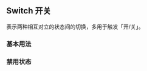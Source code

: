 <style>
  .demo-box.demo-switch {
    .el-switch {
      margin: 20px 20px 20px 0;
    }
  }
</style>

<script>
  export default {
    data() {
      return {
        value1: true,
        value2: true,
        value3: true
      }
    }
  };
</script>

## Switch 开关

表示两种相互对立的状态间的切换，多用于触发「开/关」。

### 基本用法


### 禁用状态




